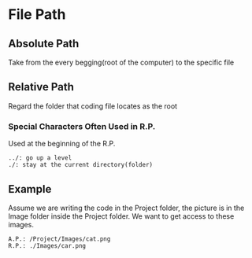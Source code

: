# File Path
## Absolute Path
Take from the every begging(root of the computer) to the specific file

## Relative Path
Regard the folder that coding file locates as the root

### Special Characters Often Used in R.P.
Used at the beginning of the R.P.
```
../: go up a level
./: stay at the current directory(folder)
```

## Example
Assume we are writing the code in the Project folder, the picture is in the Image folder inside the Project folder. 
We want to get access to these images.
```
A.P.: /Project/Images/cat.png
R.P.: ./Images/car.png
```